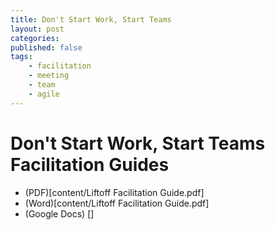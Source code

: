```yaml
---
title: Don't Start Work, Start Teams
layout: post
categories:
published: false
tags:
    - facilitation
    - meeting
    - team
    - agile
---
```


# Don't Start Work, Start Teams Facilitation Guides
 - (PDF)[content/Liftoff Facilitation Guide.pdf]
 - (Word)[content/Liftoff Facilitation Guide.pdf]
 - (Google Docs) []
